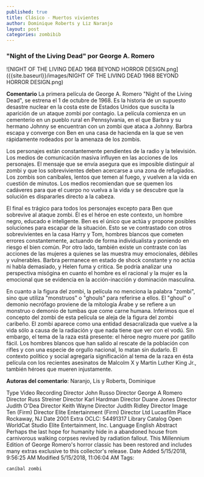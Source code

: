 ```yaml
---
published: true
title: Clásico - Muertos vivientes
author: Dominique Roberts y Liz Naranjo
layout: post
categories: zombibib
---
```

### "Night of the Living Dead" por George A. Romero

![NIGHT OF THE LIVING DEAD 1968 BEYOND HORROR DESIGN.png]({{site.baseurl}}/images/NIGHT OF THE LIVING DEAD 1968 BEYOND HORROR DESIGN.png)

**Comentario**
La primera película de George A. Romero "Night of the Living Dead", se estrena el 1 de octubre de 1968. Es la historia de un supuesto desastre nuclear en la costa este de Estados Unidos que suscita la aparición de un ataque zombi por contagio. La película comienza en un cementerio en un pueblo rural en Pennsylvania, en el que Barbra y su hermano Johnny se encuentran con un zombi que ataca a Johnny. Barbra escapa y converge con Ben en una casa de hacienda en la que se ven rápidamente rodeados por la amenaza de los zombis.

Los personajes están constantemente pendientes de la radio y la televisión. Los medios de comunicación masiva influyen en las acciones de los personajes. El mensaje que se envía asegura que es imposible distinguir al zombi y que los sobrevivientes deben acercarse a una zona de refugiados. Los zombis son caníbales, lentos que temen al fuego, y vuelven a la vida en cuestión de minutos. Los medios recomiendan que se quemen los cadáveres para que el cuerpo no vuelva a la vida y se descubre que la solución es dispararles directo a la cabeza.

El final es trágico para todos los personajes excepto para Ben que sobrevive al ataque zombi. Él es el héroe en este contexto, un hombre negro, educado e inteligente. Ben es el único que actúa y propone posibles soluciones para escapar de la situación. Esto se ve contrastado con otros sobrevivientes en la casa Harry y Tom, hombres blancos que cometen errores constantemente, actuando de forma individualista y poniendo en riesgo el bien común. Por otro lado, también existe un contraste con las acciones de las mujeres a quienes se las muestra muy emocionales, débiles y vulnerables. Barbra permanece en estado de shock constante y no actúa ni habla demasiado, y Helen fuma y critica. Se podría analizar una perspectiva misógina en cuanto el hombre es el racional y la mujer es la emocional que se evidencia en la acción-inacción y dominación masculina.

En cuanto a la figura del zombi, la película no menciona la palabra "zombi", sino que utiliza "monstruos" o "ghouls" para referirse a ellos. El "ghoul" o demonio necrófago proviene de la mitología Árabe y se refiere a un monstruo o demonio de tumbas que come carne humana. Inferimos que el concepto del zombi de esta película se aleja de la figura del zombi caribeño. El zombi aparece como una entidad desacralizada que vuelve a la vida sólo a causa de la radiación y que nada tiene que ver con el vodú. Sin embargo, el tema de la raza está presente: el héroe negro muere por gatillo fácil. Los hombres blancos que han salido al rescate de la población con rifles y con una especie de orgullo nacional, lo matan sin dudarlo. El contexto político y social agregaría significación al tema de la raza en ésta película con los recientes asesinatos de Malcolm X y Martin Luther King Jr., también héroes que mueren injustamente.

**Autoras del comentario**: Naranjo, Lis y Roberts, Dominique

Type 	Video Recording
Director 	John Russo
Director 	George A Romero
Director 	Russ Streiner
Director 	Karl Hardman
Director 	Duane Jones
Director 	Judith O'Dea
Director 	Keith Wayne
Director 	Judith Ridley
Director 	Image Ten (Firm)
Director 	Elite Entertainment (Firm)
Director 	Ltd Lucasfilm
Place 	Rockaway, NJ
Date 	2001
Extra 	OCLC: 54491317
Library Catalog 	Open WorldCat
Studio 	Elite Entertainment, Inc.
Language 	English
Abstract 	Perhaps the last hope for humanity hide in a abandoned house from carnivorous walking corpses revived by radiation fallout. This Millennium Edition of George Romero's horror classic has been restored and includes many extras exclusive to this collector's release.
Date Added 	5/15/2018, 9:56:25 AM
Modified 	5/15/2018, 11:06:04 AM
Tags:

    caníbal zombi
